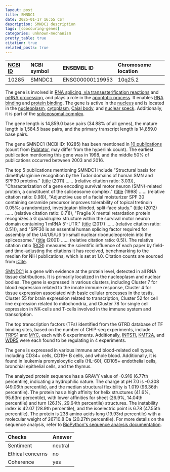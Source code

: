 ```yaml
---
layout: post
title: SMNDC1
date: 2025-01-17 16:55 CST
description: SMNDC1 description
tags: [cooccuring-genes]
categories: unknown-mechanism
pretty_table: true
citation: true
related_posts: true
---
```




| [NCBI ID](https://www.ncbi.nlm.nih.gov/gene/10285) | NCBI symbol | ENSEMBL ID | Chromosome location |
| :-------- | :------- | :-------- | :------- |
| 10285  | SMNDC1 | ENSG00000119953 | 10q25.2 |



The gene is involved in [RNA splicing, via transesterification reactions](https://amigo.geneontology.org/amigo/term/GO:0000375) and [mRNA processing](https://amigo.geneontology.org/amigo/term/GO:0006397), and plays a role in the [apoptotic process](https://amigo.geneontology.org/amigo/term/GO:0006915). It enables [RNA binding](https://amigo.geneontology.org/amigo/term/GO:0003723) and [protein binding](https://amigo.geneontology.org/amigo/term/GO:0005515). The gene is active in the [nucleus](https://amigo.geneontology.org/amigo/term/GO:0005634) and is located in the [nucleoplasm](https://amigo.geneontology.org/amigo/term/GO:0005654), [cytoplasm](https://amigo.geneontology.org/amigo/term/GO:0005737), [Cajal body](https://amigo.geneontology.org/amigo/term/GO:0015030), and [nuclear speck](https://amigo.geneontology.org/amigo/term/GO:0016607). Additionally, it is part of the [spliceosomal complex](https://amigo.geneontology.org/amigo/term/GO:0005681).


The gene length is 14,859.0 base pairs (34.88% of all genes), the mature length is 1,584.5 base pairs, and the primary transcript length is 14,859.0 base pairs.


The gene SMNDC1 (NCBI ID: 10285) has been mentioned in [10 publications](https://pubmed.ncbi.nlm.nih.gov/?term=%22SMNDC1%22) (count from [Pubtator](https://academic.oup.com/nar/article/47/W1/W587/5494727), may differ from the hyperlink count). The earliest publication mentioning this gene was in 1998, and the middle 50% of publications occurred between 2003 and 2016.


The top 5 publications mentioning SMNDC1 include "Structural basis for dimethylarginine recognition by the Tudor domains of human SMN and SPF30 proteins." ([title](https://pubmed.ncbi.nlm.nih.gov/22101937) (2011) ...... (relative citation ratio: 3.03)), "Characterization of a gene encoding survival motor neuron (SMN)-related protein, a constituent of the spliceosome complex." ([title](https://pubmed.ncbi.nlm.nih.gov/9817934) (1998) ...... (relative citation ratio: 0.98)), "Adjunctive use of a facial moisturizer SPF 30 containing ceramide precursor improves tolerability of topical tretinoin 0.05%: a randomized, investigator-blinded, split-face study." ([title](https://pubmed.ncbi.nlm.nih.gov/23135655) (2012) ...... (relative citation ratio: 0.71)), "Fragile X mental retardation protein recognizes a G quadruplex structure within the survival motor neuron domain containing 1 mRNA 5'-UTR." ([title](https://pubmed.ncbi.nlm.nih.gov/28612854) (2017) ...... (relative citation ratio: 0.51)), and "SPF30 is an essential human splicing factor required for assembly of the U4/U5/U6 tri-small nuclear ribonucleoprotein into the spliceosome." ([title](https://pubmed.ncbi.nlm.nih.gov/11331295) (2001) ...... (relative citation ratio: 0.5)). The relative citation ratio ([RCR](https://journals.plos.org/plosbiology/article?id=10.1371/journal.pbio.1002541)) measures the scientific influence of each paper by field- and time-adjusting the citations it has received, benchmarking to the median for NIH publications, which is set at 1.0. Citation counts are sourced from [iCite](https://icite.od.nih.gov).


[SMNDC1](https://www.proteinatlas.org/ENSG00000119953-SMNDC1) is a gene with evidence at the protein level, detected in all RNA tissue distributions. It is primarily localized in the nucleoplasm and nuclear bodies. The gene is expressed in various clusters, including Cluster 7 for blood expression related to the innate immune response, Cluster 4 for tissue expression associated with basic cellular processes in the testis, Cluster 55 for brain expression related to transcription, Cluster 52 for cell line expression related to mitochondria, and Cluster 78 for single cell expression in NK-cells and T-cells involved in the immune system and transcription.


The top transcription factors (TFs) identified from the GTRD database of TF binding sites, based on the number of CHIP-seq experiments, include [TRPS1](https://www.ncbi.nlm.nih.gov/gene/7227) and [MYC](https://www.ncbi.nlm.nih.gov/gene/4609), each with 6 experiments. Additionally, [INTS11](https://www.ncbi.nlm.nih.gov/gene/54973), [KMT2A](https://www.ncbi.nlm.nih.gov/gene/4297), and [WDR5](https://www.ncbi.nlm.nih.gov/gene/11091) were each found to be regulating in 4 experiments.





The gene is expressed in various immune and blood-related cell types, including CD34+ cells, CD19+ B cells, and whole blood. Additionally, it is found in leukemia promyelocytic cells (HL-60), CD105+ endothelial cells, bronchial epithelial cells, and the thymus.




The analyzed protein sequence has a GRAVY value of -0.916 (6.77th percentile), indicating a hydrophilic nature. The charge at pH 7.0 is -0.308 (49.06th percentile), and the median structural flexibility is 1.019 (96.36th percentile). The protein has a high affinity for helix structures (41.6%, 95.63rd percentile), with lower affinities for sheet (26.9%, 14.04th percentile) and turn (26.1%, 29.64th percentile) structures. The instability index is 42.07 (28.9th percentile), and the isoelectric point is 6.78 (47.55th percentile). The protein is 238 amino acids long (19.93rd percentile) with a molecular weight of 26710.8 Da (20.27th percentile). For more details on the sequence analysis, refer to [BioPython's sequence analysis documentation](https://biopython.org/docs/1.75/api/Bio.SeqUtils.ProtParam.html).





| Checks    | Answer |
| :-------- | :------- |
| Sentiment  | neutral   |
| Ethical concerns | no     |
| Coherence    | yes    |